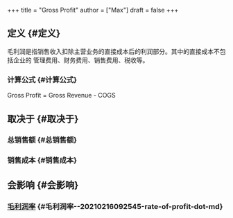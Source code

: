 +++
title = "Gross Profit"
author = ["Max"]
draft = false
+++

## 定义 {#定义}

毛利润是指销售收入扣除主营业务的直接成本后的利润部分。其中的直接成本不包括企业的
管理费用、财务费用、销售费用、税收等。


### 计算公式 {#计算公式}

Gross Profit = Gross Revenue - COGS


## 取决于 {#取决于}


### 总销售额 {#总销售额}


### 销售成本 {#销售成本}


## 会影响 {#会影响}


### [毛利润率](20210216092545-rate_of_profit.md) {#毛利润率--20210216092545-rate-of-profit-dot-md}
